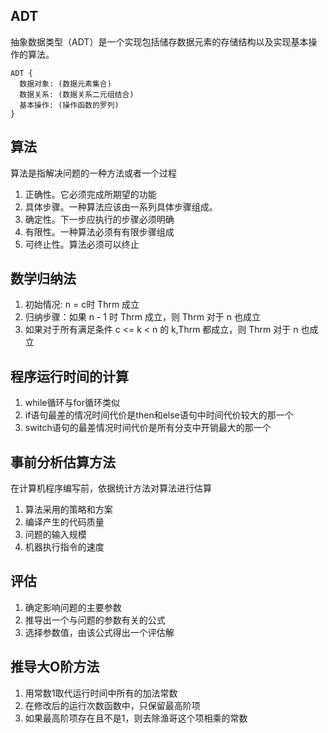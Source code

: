 ## ADT
抽象数据类型（ADT）是一个实现包括储存数据元素的存储结构以及实现基本操作的算法。
```
ADT {
  数据对象: (数据元素集合)
  数据关系: (数据关系二元组结合)
  基本操作: (操作函数的罗列)
}
```
## 算法
算法是指解决问题的一种方法或者一个过程
1. 正确性。它必须完成所期望的功能
2. 具体步骤。一种算法应该由一系列具体步骤组成。
3. 确定性。下一步应执行的步骤必须明确
4. 有限性。一种算法必须有有限步骤组成
5. 可终止性。算法必须可以终止

## 数学归纳法
1. 初始情况: n = c时 Thrm 成立
2. 归纳步骤：如果 n - 1 时 Thrm 成立，则 Thrm 对于 n 也成立
3. 如果对于所有满足条件 c <= k < n 的 k,Thrm 都成立，则 Thrm 对于 n 也成立

## 程序运行时间的计算
1. while循环与for循环类似
2. if语句最差的情况时间代价是then和else语句中时间代价较大的那一个
3. switch语句的最差情况时间代价是所有分支中开销最大的那一个

## 事前分析估算方法
在计算机程序编写前，依据统计方法对算法进行估算
1. 算法采用的策略和方案
2. 编译产生的代码质量
3. 问题的输入规模
4. 机器执行指令的速度

## 评估
1. 确定影响问题的主要参数
2. 推导出一个与问题的参数有关的公式
3. 选择参数值，由该公式得出一个评估解

## 推导大O阶方法
1. 用常数1取代运行时间中所有的加法常数
2. 在修改后的运行次数函数中，只保留最高阶项
3. 如果最高阶项存在且不是1，则去除渔哥这个项相乘的常数
